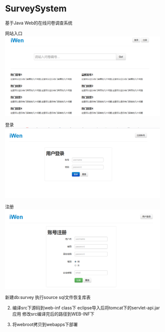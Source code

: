 SurveySystem
============

基于Java Web的在线问卷调查系统

网站入口
![](img/1.png)

登录
![](img/2.png)

注册
![](img/3.png)


新建db:survey
执行source sql文件恢复库表

2. 编译src下源码到web-inf class下
eclipse导入后将tomcat下的servlet-api.jar应用
修改src编译完后的路径到WEB-INF下

3. 将webroot拷贝到webapps下部署


